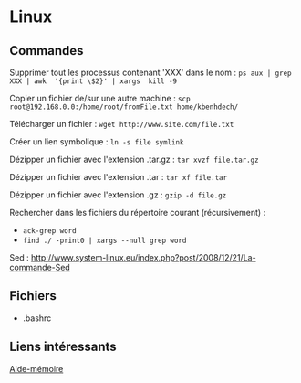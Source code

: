 ﻿Linux
=====

Commandes
---------

Supprimer tout les processus contenant 'XXX' dans le nom :  `ps aux | grep XXX | awk  '{print \$2}' | xargs  kill -9`

Copier un fichier de/sur une autre machine : `scp root@192.168.0.0:/home/root/fromFile.txt home/kbenhdech/`

Télécharger un fichier : `wget http://www.site.com/file.txt`

Créer un lien symbolique : `ln -s file symlink`

Dézipper un fichier avec l'extension .tar.gz : `tar xvzf file.tar.gz`

Dézipper un fichier avec l'extension .tar : `tar xf file.tar`

Dézipper un fichier avec l'extension .gz : `gzip -d file.gz`

Rechercher dans les fichiers du répertoire courant (récursivement) : 

* `ack-grep word`
* `find ./ -print0 | xargs --null grep word`

Sed : http://www.system-linux.eu/index.php?post/2008/12/21/La-commande-Sed



Fichiers
--------

* .bashrc



Liens intéressants
------------------

[Aide-mémoire](http://www.dti.ulaval.ca/pp/rva/unix/Unix_AideMemoire.htm)


